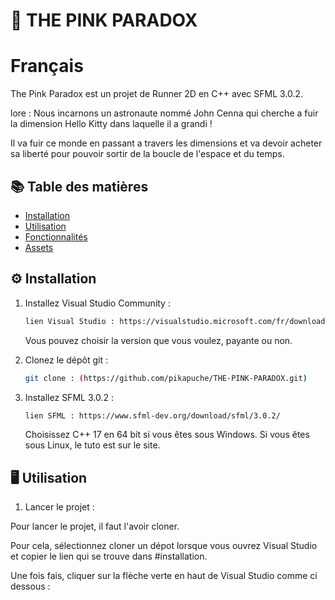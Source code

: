 # 🚀 THE PINK PARADOX

# Français

The Pink Paradox est un projet de Runner 2D en C++ avec SFML 3.0.2.

lore : Nous incarnons un astronaute nommé John Cenna qui cherche a fuir la dimension Hello Kitty dans laquelle il a grandi !

Il va fuir ce monde en passant a travers les dimensions et va devoir acheter sa liberté pour pouvoir sortir de la boucle de l'espace et du temps.

## 📚 Table des matières
- [Installation](#installation)
- [Utilisation](#utilisation)
- [Fonctionnalités](#fonctionnalités)
- [Assets](#assets)

## ⚙️ Installation

1. Installez Visual Studio Community :
   ```bash
   lien Visual Studio : https://visualstudio.microsoft.com/fr/downloads/
   ```
   Vous pouvez choisir la version que vous voulez, payante ou non.
   
2. Clonez le dépôt git :
   ```bash
   git clone : (https://github.com/pikapuche/THE-PINK-PARADOX.git)
   ```
   
3. Installez SFML 3.0.2 :
   ```bash
   lien SFML : https://www.sfml-dev.org/download/sfml/3.0.2/
   ```
   Choisissez C++ 17 en 64 bit si vous êtes sous Windows.
   Si vous êtes sous Linux, le tuto est sur le site.

## 🖥️ Utilisation

1. Lancer le projet :
   
Pour lancer le projet, il faut l'avoir cloner.

Pour cela, sélectionnez cloner un dépot lorsque vous ouvrez Visual Studio et copier le lien qui se trouve dans #installation.

Une fois fais, cliquer sur la flèche verte en haut de Visual Studio comme ci dessous : 


   
